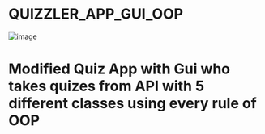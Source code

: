 # QUIZZLER_APP_GUI_OOP
![image](https://user-images.githubusercontent.com/67830778/172069020-aed60c0b-d917-43bd-837d-4e88fa47e326.png)
<h1>Modified Quiz App with Gui who takes quizes from API with 5 different classes using every rule of OOP</h1>

